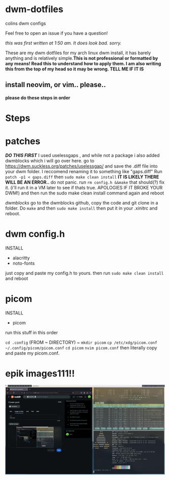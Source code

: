 # dwm-dotfiles
colins dwm configs

Feel free to open an issue if you have a question!



*this was first written at 1:50 am. It does look bad. sorry.*


These are my dwm dotfiles for my arch linux dwm install, it has barely anything and is relatively simple.**This is not professional or formatted by any means! Read this to understand how to apply them. I am also writing this from the top of my head so it may be wrong. TELL ME IF IT IS**

## install neovim, or vim.. please..

#### please do these steps in order
# Steps

# patches
  ***DO THIS FIRST***
  I used uselessgaps , and while not a package i also added dwmblocks which i will go over here.
  go to https://dwm.suckless.org/patches/uselessgap/ and save the .diff file into your dwm folder. I reccomend renaming it to something like "gaps.diff" Run `patch -p1 < gaps.diff` then `sudo make clean install` **IT IS LIKELY THERE WILL BE AN ERROR..** do not panic. run `rm config.h &&make` that should(?) fix it. (i'll run it in a VM later to see if thats true. APOLOGIES IF IT BROKE YOUR DWM!) and then run the sudo make clean install command again and reboot

*dwmblocks*
go to the dwmblocks github, copy the code and git clone in a folder. Do `make` and then `sudo make install` then put it in your .xinitrc and reboot.

# dwm config.h
INSTALL
* alacritty
* noto-fonts <br>

 just copy and paste my config.h to yours. then run `sudo make clean install` and reboot
 
# picom
INSTALL 
* picom

run this stuff in this order

`cd .config` (FROM ~ DIRECTORY) ~ `mkdir picom` `cp /etc/xdg/picom.conf ~/.config/picom/picom.conf` `cd picom` `nvim picom.conf` then literally copy and paste my picom.conf.


# epik images111!! 
<img src="desktop.png">
